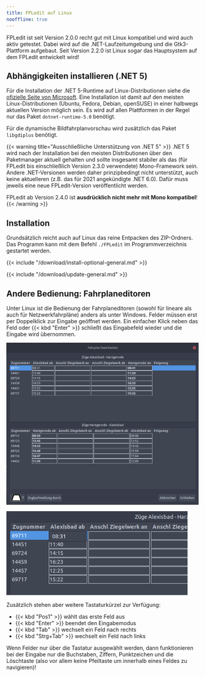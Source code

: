 ```yaml
---
title: FPLedit auf Linux
nooffline: true
---
```


FPLedit ist seit Version 2.0.0 recht gut mit Linux kompatibel und wird auch aktiv getestet. Dabei wird auf die .NET-Laufzeitumgebung und die Gtk3-Plattform aufgebaut. Seit Version 2.2.0 ist Linux sogar das Hauptsystem auf dem FPLedit entwickelt wird!

## Abhängigkeiten installieren (.NET 5)
Für die Installation der .NET 5-Runtime auf Linux-Distributionen siehe die [ofizielle Seite von Microsoft](https://docs.microsoft.com/en-us/dotnet/core/install/linux). Eine Installation ist damit auf den meisten Linux-Distributionen (Ubuntu, Fedora, Debian, openSUSE) in einer halbwegs aktuellen Version möglich sein. Es wird auf allen Plattformen in der Regel nur das Paket `dotnet-runtime-5.0` benötigt.

Für die dynamische Bildfahrplanvorschau wird zusätzlich das Paket `libgdiplus` benötigt.

{{< warning title="Ausschließliche Unterstützung von .NET 5" >}}
.NET 5 wird nach der Installation bei den meisten Distributionen über den Paketmanager aktuell gehalten und sollte insgesamt stabiler als das (für FPLedit bis einschließlich Version 2.3.0 verwendete) Mono-Framework sein. Andere .NET-Versionen werden daher prinzipbedingt nicht unterstützt, auch keine aktuelleren (z.B. das für 2021 angekündigte .NET 6.0). Dafür muss jeweils eine neue FPLedit-Version veröffentlicht werden.

FPLedit ab Version 2.4.0 ist **ausdrücklich nicht mehr mit Mono kompatibel**!
{{< /warning >}}

## Installation
Grundsätzlich reicht auch auf Linux das reine Entpacken des ZIP-Ordners. Das Programm kann mit dem Befehl `./FPLedit` im Programmverzeichnis gestartet werden.

{{< include "/download/install-optional-general.md" >}}

{{< include "/download/update-general.md" >}}

## Andere Bedienung: Fahrplaneditoren
Unter Linux ist die Bedienung der Fahrplaneditoren (sowohl für lineare als auch für Netzwerkfahrpläne) anders als unter Windows. Felder müssen erst per Doppelklick zur Eingabe geöffnet werden. Ein einfacher Klick neben das Feld oder {{< kbd "Enter" >}} schließt das Eingabefeld wieder und die Eingabe wird übernommen.

![Editorfenster (hier lineare Strecke) unter Linux](editor-linux.png)

![Eingabemodus des Editors unter Linux](editor-eingabe.png)

Zusätzlich stehen aber weitere Tastaturkürzel zur Verfügung:

* {{< kbd "Pos1" >}} wählt das erste Feld aus
* {{< kbd "Enter" >}} beendet den Eingabemodus
* {{< kbd "Tab" >}} wechselt ein Feld nach rechts
* {{< kbd "Strg+Tab" >}} wechselt ein Feld nach links

Wenn Felder nur über die Tastatur ausgewählt werden, dann funktionieren bei der Eingabe nur die Buchstaben, Ziffern, Punktzeichen und die Löschtaste (also vor allem keine Pfeiltaste um innerhalb eines Feldes zu navigieren)!
